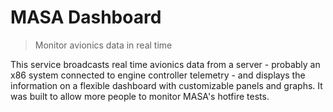 # MASA Dashboard
> Monitor avionics data in real time

This service broadcasts real time avionics data from a server - probably an x86 system connected to engine controller telemetry - and displays the information on a flexible dashboard with customizable panels and graphs. It was built to allow more people to monitor MASA's hotfire tests.
